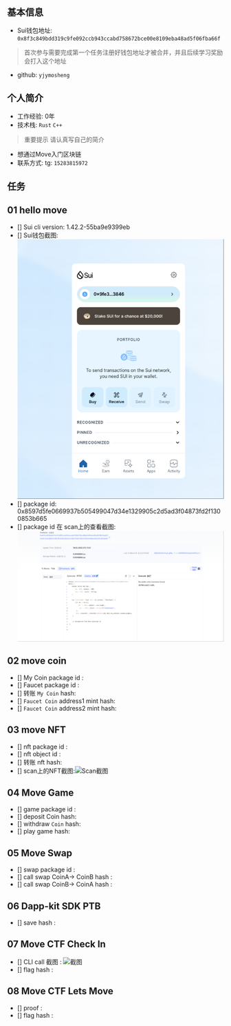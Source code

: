 ## 基本信息
- Sui钱包地址: `0x8f3c849bdd319c9fe092ccb943ccabd758672bce00e8109eba48ad5f06fba66f`
> 首次参与需要完成第一个任务注册好钱包地址才被合并，并且后续学习奖励会打入这个地址
- github: `yjymosheng`

## 个人简介
- 工作经验: 0年
- 技术栈: `Rust` `C++`
> 重要提示 请认真写自己的简介
- 想通过Move入门区块链
- 联系方式: tg: `15283815972`

## 任务

##   01 hello move
- [] Sui cli version: 1.42.2-55ba9e9399eb
- [] Sui钱包截图: ![Sui钱包截图](./images/sui钱包截图.png)
- [] package id: 0x8597d5fe0669937b505499047d34e1329905c2d5ad3f04873fd2f1300853b665
- [] package id 在 scan上的查看截图:![Scan截图](./images/pacakge%20截图.png)

##   02 move coin
- [] My Coin package id :
- [] Faucet package id :
- [] 转账 `My Coin` hash:
- [] `Faucet Coin` address1 mint hash:
- [] `Faucet Coin` address2 mint hash:

##   03 move NFT
- [] nft package id :
- [] nft object id :
- [] 转账 nft  hash:
- [] scan上的NFT截图:![Scan截图](./images/你的图片地址)

##   04 Move Game
- [] game package id :
- [] deposit Coin hash:
- [] withdraw `Coin` hash:
- [] play game hash:

##   05 Move Swap
- [] swap package id :
- [] call swap CoinA-> CoinB  hash :
- [] call swap CoinB-> CoinA  hash :

##   06 Dapp-kit SDK PTB
- [] save hash :

##   07 Move CTF Check In
- [] CLI call 截图 : ![截图](./images/你的图片地址)
- [] flag hash :

##   08 Move CTF Lets Move
- [] proof :
- [] flag hash :

